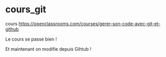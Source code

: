 # cours_git
cours https://openclassrooms.com/courses/gerer-son-code-avec-git-et-github

Le cours se passe bien ! 

Et maintenant on modifie depuis Gihtub !
